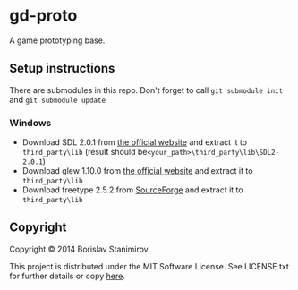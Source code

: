 gd-proto
========

A game prototyping base.

Setup instructions
------------------

There are submodules in this repo. Don't forget to call `git submodule init` and
`git submodule update`

### Windows

* Download SDL 2.0.1 from [the official website](http://libsdl.org/download-2.0.php)
and extract it to `third_party\lib` (result should be`<your_path>\third_party\lib\SDL2-2.0.1`)
* Download glew 1.10.0 from [the official website](http://glew.sourceforge.net/)
and extract it to `third_party\lib`
* Download freetype 2.5.2 from [SourceForge](http://sourceforge.net/projects/freetype/files/freetype2/2.5.2/)
and extract it to `third_party\lib`


Copyright
---------

Copyright &copy; 2014 Borislav Stanimirov.

This project is distributed under the MIT Software License. See LICENSE.txt for
further details or copy [here](http://opensource.org/licenses/MIT).